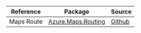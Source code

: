 | Reference | Package | Source |
|---|---|---|
|Maps Route|[Azure.Maps.Routing](https://www.nuget.org/packages/Azure.Maps.Routing)|[Github](https://github.com/Azure/azure-sdk-for-net/blob/main/sdk/maps/Azure.Maps.Routing)|
